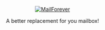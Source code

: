 <p align="center">
  <a href="http://sweetalert.js.org">
    <img alt="MailForever" src="https://user-images.githubusercontent.com/5286092/30724076-d12cdd6c-9f11-11e7-8e3c-d4c8da040c41.png">
  </a>
</p>

<p align="center">
  A better replacement for you mailbox!
</p>
